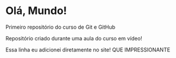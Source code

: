 # Olá, Mundo!
 Primeiro repositório do curso de Git e GitHub

 Repositório criado durante uma aula do curso em vídeo!

 Essa linha eu adicionei diretamente no site! QUE IMPRESSIONANTE
